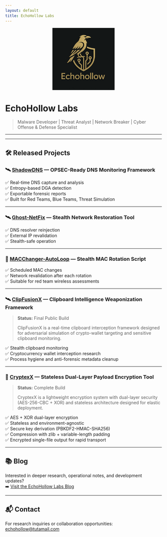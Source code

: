 ```yaml
---
layout: default
title: EchoHollow Labs
---
```


<div align="center">
  <img src="assets/images/logo.png" alt="EchoHollow Labs Logo" width="200">
</div>

# EchoHollow Labs

> Malware Developer | Threat Analyst | Network Breaker | Cyber Offense & Defense Specialist

---

---

## 🛠️ Released Projects

### 🛰️ [ShadowDNS](https://github.com/echohollow/ShadowDNS) — OPSEC-Ready DNS Monitoring Framework  
✅ Real-time DNS capture and analysis  
✅ Entropy-based DGA detection  
✅ Exportable forensic reports  
✅ Built for Red Teams, Blue Teams, Threat Simulation

---

### 🛰️ [Ghost-NetFix](https://github.com/echohollow/Ghost-NetFix) — Stealth Network Restoration Tool  
✅ DNS resolver reinjection  
✅ External IP revalidation  
✅ Stealth-safe operation

---

### 🔄 [MACChanger-AutoLoop](https://github.com/echohollow/macchanger-autoloop) — Stealth MAC Rotation Script  
✅ Scheduled MAC changes  
✅ Network revalidation after each rotation  
✅ Suitable for red team wireless assessments

---

### 🛰️ [ClipFusionX](https://github.com/echohollow/ClipFusionX) — Clipboard Intelligence Weaponization Framework  
> **Status:** Final Public Build  
>  
> ClipFusionX is a real-time clipboard interception framework designed for adversarial simulation of crypto-wallet targeting and sensitive clipboard monitoring.

✅ Stealth clipboard monitoring  
✅ Cryptocurrency wallet interception research  
✅ Process hygiene and anti-forensic metadata cleanup

---

### 🔐 [CryptexX](https://github.com/echohollow/CryptexX) — Stateless Dual-Layer Payload Encryption Tool  
> **Status:** Complete Build  
>  
> CryptexX is a lightweight encryption system with dual-layer security (AES-256-CBC + XOR) and stateless architecture designed for elastic deployment.

✅ AES + XOR dual-layer encryption  
✅ Stateless and environment-agnostic  
✅ Secure key derivation (PBKDF2-HMAC-SHA256)  
✅ Compression with zlib + variable-length padding  
✅ Encrypted single-file output for rapid transport

---


## 📚 Blog

Interested in deeper research, operational notes, and development updates?  
➡️ [Visit the EchoHollow Labs Blog](/blog)

---

## 📬 Contact

For research inquiries or collaboration opportunities: [echohollow@tutamail.com](mailto:echohollow@tutamail.com)

